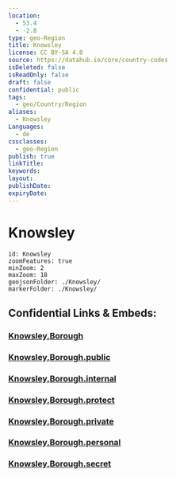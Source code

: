 ```yaml
---
location:
  - 53.4
  - -2.8
type: geo-Region
title: Knowsley
license: CC BY-SA 4.0
source: https://datahub.io/core/country-codes
isDeleted: false
isReadOnly: false
draft: false
confidential: public
tags:
  - geo/Country/Region
aliases:
  - Knowsley
Languages:
  - de
cssclasses:
  - geo-Region
publish: true
linkTitle:
keywords:
layout:
publishDate:
expiryDate:
---
```


# Knowsley

```leaflet
id: Knowsley
zoomFeatures: true 
minZoom: 2 
maxZoom: 18
geojsonFolder: ./Knowsley/
markerFolder: ./Knowsley/
```


## Confidential Links & Embeds: 

### [Knowsley,Borough](/_Standards/Earth/Continent/Europe/Europe~North/UK/England/Regions~England/North_West_England/Merseyside/Knowsley,Borough.md) 

### [Knowsley,Borough.public](/_public/Earth/Continent/Europe/Europe~North/UK/England/Regions~England/North_West_England/Merseyside/Knowsley,Borough.public.md) 

### [Knowsley,Borough.internal](/_internal/Earth/Continent/Europe/Europe~North/UK/England/Regions~England/North_West_England/Merseyside/Knowsley,Borough.internal.md) 

### [Knowsley,Borough.protect](/_protect/Earth/Continent/Europe/Europe~North/UK/England/Regions~England/North_West_England/Merseyside/Knowsley,Borough.protect.md) 

### [Knowsley,Borough.private](/_private/Earth/Continent/Europe/Europe~North/UK/England/Regions~England/North_West_England/Merseyside/Knowsley,Borough.private.md) 

### [Knowsley,Borough.personal](/_personal/Earth/Continent/Europe/Europe~North/UK/England/Regions~England/North_West_England/Merseyside/Knowsley,Borough.personal.md) 

### [Knowsley,Borough.secret](/_secret/Earth/Continent/Europe/Europe~North/UK/England/Regions~England/North_West_England/Merseyside/Knowsley,Borough.secret.md)

